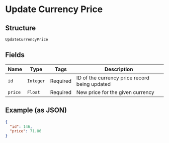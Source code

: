 
# Update Currency Price

## Structure

`UpdateCurrencyPrice`

## Fields

| Name | Type | Tags | Description |
|  --- | --- | --- | --- |
| `id` | `Integer` | Required | ID of the currency price record being updated |
| `price` | `Float` | Required | New price for the given currency |

## Example (as JSON)

```json
{
  "id": 146,
  "price": 71.86
}
```

